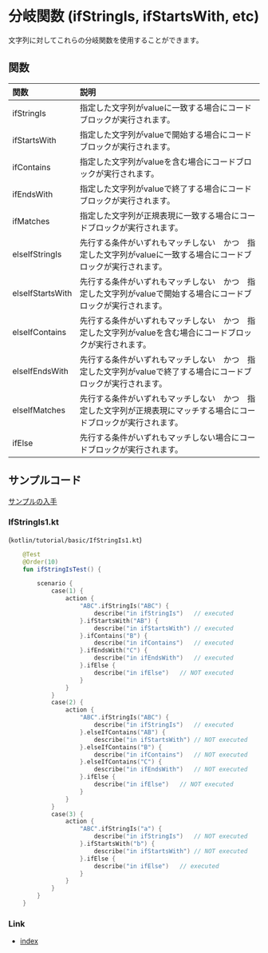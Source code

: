 # 分岐関数 (ifStringIs, ifStartsWith, etc)

文字列に対してこれらの分岐関数を使用することができます。

## 関数

| 関数               | 説明                                                        |
|:-----------------|:----------------------------------------------------------|
| ifStringIs       | 指定した文字列がvalueに一致する場合にコードブロックが実行されます。                      |
| ifStartsWith     | 指定した文字列がvalueで開始する場合にコードブロックが実行されます。                      |
| ifContains       | 指定した文字列がvalueを含む場合にコードブロックが実行されます。                        |
| ifEndsWith       | 指定した文字列がvalueで終了する場合にコードブロックが実行されます。                      |
| ifMatches        | 指定した文字列が正規表現に一致する場合にコードブロックが実行されます。                       |
| elseIfStringIs   | 先行する条件がいずれもマッチしない　かつ　指定した文字列がvalueに一致する場合にコードブロックが実行されます。 |
| elseIfStartsWith | 先行する条件がいずれもマッチしない　かつ　指定した文字列がvalueで開始する場合にコードブロックが実行されます。 |
| elseIfContains   | 先行する条件がいずれもマッチしない　かつ　指定した文字列がvalueを含む場合にコードブロックが実行されます。   |
| elseIfEndsWith   | 先行する条件がいずれもマッチしない　かつ　指定した文字列がvalueで終了する場合にコードブロックが実行されます。 |
| elseIfMatches    | 先行する条件がいずれもマッチしない　かつ　指定した文字列が正規表現にマッチする場合にコードブロックが実行されます。 |
| ifElse           | 先行する条件がいずれもマッチしない場合にコードブロックが実行されます。                       |

## サンプルコード

[サンプルの入手](../../../getting_samples_ja.md)

### IfStringIs1.kt

(`kotlin/tutorial/basic/IfStringIs1.kt`)

```kotlin
    @Test
    @Order(10)
    fun ifStringIsTest() {

        scenario {
            case(1) {
                action {
                    "ABC".ifStringIs("ABC") {
                        describe("in ifStringIs")   // executed
                    }.ifStartsWith("AB") {
                        describe("in ifStartsWith") // executed
                    }.ifContains("B") {
                        describe("in ifContains")   // executed
                    }.ifEndsWith("C") {
                        describe("in ifEndsWith")   // executed
                    }.ifElse {
                        describe("in ifElse")   // NOT executed
                    }
                }
            }
            case(2) {
                action {
                    "ABC".ifStringIs("ABC") {
                        describe("in ifStringIs")   // executed
                    }.elseIfContains("AB") {
                        describe("in ifStartsWith") // NOT executed
                    }.elseIfContains("B") {
                        describe("in ifContains")   // NOT executed
                    }.elseIfContains("C") {
                        describe("in ifEndsWith")   // NOT executed
                    }.ifElse {
                        describe("in ifElse")   // NOT executed
                    }
                }
            }
            case(3) {
                action {
                    "ABC".ifStringIs("a") {
                        describe("in ifStringIs")   // NOT executed
                    }.ifStartsWith("b") {
                        describe("in ifStartsWith") // NOT executed
                    }.ifElse {
                        describe("in ifElse")   // executed
                    }
                }
            }
        }
    }
```

### Link

- [index](../../../../index_ja.md)

